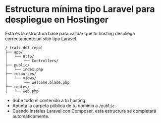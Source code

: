 # Estructura mínima tipo Laravel para despliegue en Hostinger

Esta es la estructura base para validar que tu hosting despliega correctamente un sitio tipo Laravel.

```
/ (raíz del repo)
├── app/
│   └── Http/
│       └── Controllers/
├── public/
│   └── index.php
├── resources/
│   └── views/
│       └── welcome.blade.php
├── routes/
│   └── web.php
```

- Sube todo el contenido a tu hosting.
- Apunta la carpeta pública de tu dominio a `/public`.
- Cuando instales Laravel con Composer, esta estructura se completará automáticamente.
